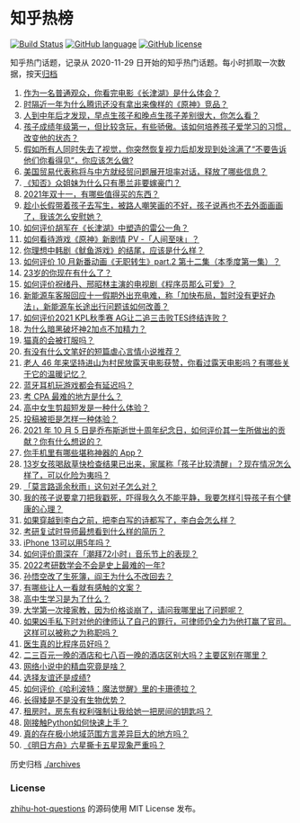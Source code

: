 # 知乎热榜
[![Build Status](https://github.com/ToWeLong/zhihu-hot-questions/workflows/CI/badge.svg)](https://github.com/ToWeLong/zhihu-hot-questions/actions)
[![GitHub language](https://img.shields.io/badge/language-golang-orange.svg)](https://golang.org/)
[![GitHub license](https://img.shields.io/github/license/ToWeLong/zhihu-hot-questions)](https://github.com/ToWeLong/zhihu-hot-questions/blob/main/LICENSE)

知乎热门话题，记录从 2020-11-29 日开始的知乎热门话题。每小时抓取一次数据，按天[归档](./archives)

<!-- BEGIN -->

1. [作为一名普通观众，你看完电影《长津湖》是什么体会？](https://www.zhihu.com/question/490336626)
1. [时隔近一年为什么腾讯还没有拿出来像样的《原神》竞品？](https://www.zhihu.com/question/473981288)
1. [人到中年后才发现，早点生孩子和晚点生孩子差别很大，你怎么看？](https://www.zhihu.com/question/487446731)
1. [孩子成绩年级第一，但比较贪玩，有些骄傲。该如何培养孩子爱学习的习惯，改变他的状态？](https://www.zhihu.com/question/479927158)
1. [假如所有人同时失去了视觉，你突然恢复视力后却发现到处涂满了“不要告诉他们你看得见”，你应该怎么做?](https://www.zhihu.com/question/455155293)
1. [美国贸易代表称将与中方就经贸问题展开坦率对话，释放了哪些信息？](https://www.zhihu.com/question/490689044)
1. [《知否》众姐妹为什么只有墨兰非要嫁豪门？](https://www.zhihu.com/question/487363198)
1. [2021年双十一，有哪些值得买的东西？](https://www.zhihu.com/question/486435033)
1. [趁小长假带着孩子去写生，被路人嘲笑画的不好，孩子说再也不去外面画画了，我该怎么安慰她？](https://www.zhihu.com/question/489760395)
1. [如何评价胡军在《长津湖》中塑造的雷公一角？](https://www.zhihu.com/question/490123542)
1. [如何看待游戏《原神》新剧情 PV -「人间至味」？](https://www.zhihu.com/question/490296866)
1. [你理想中韩剧《鱿鱼游戏》的结尾，应该是什么样？](https://www.zhihu.com/question/489707481)
1. [如何评价 10 月新番动画《无职转生》part.2 第十二集（本季度第一集）？](https://www.zhihu.com/question/489937981)
1. [23岁的你现在有什么了？](https://www.zhihu.com/question/466947617)
1. [如何评价祝绪丹、邢昭林主演的电视剧《程序员那么可爱》？](https://www.zhihu.com/question/486068728)
1. [新能源车客服回应十一假期外出充电难，称「加快布局，暂时没有更好办法」，新能源车长途出行问题该如何改善？](https://www.zhihu.com/question/490670868)
1. [如何评价2021 KPL秋季赛 AG让二追三击败TES终结连败？](https://www.zhihu.com/question/490640606)
1. [为什么暗黑破坏神2加点不加精力？](https://www.zhihu.com/question/489618670)
1. [猫真的会被打服吗？](https://www.zhihu.com/question/348013324)
1. [有没有什么文笔好的短篇虐心言情小说推荐？](https://www.zhihu.com/question/340995821)
1. [老人 46 年来坚持进山为村民放露天电影获赞，你看过露天电影吗？有哪些关于它的温暖记忆？](https://www.zhihu.com/question/488315294)
1. [蓝牙耳机玩游戏都会有延迟吗？](https://www.zhihu.com/question/329029725)
1. [考 CPA 最难的地方是什么？](https://www.zhihu.com/question/469366208)
1. [高中女生剪超短发是一种什么体验？](https://www.zhihu.com/question/385012580)
1. [投稿被拒是怎样一种体验？](https://www.zhihu.com/question/39890434)
1. [2021 年 10 月 5 日是乔布斯逝世十周年纪念日，如何评价其一生所做出的贡献？你有什么想说的？](https://www.zhihu.com/question/490660045)
1. [你手机里有哪些堪称神器的 App？](https://www.zhihu.com/question/52060765)
1. [13岁女孩喝敌草快检查结果已出来，家属称「孩子比较清醒」？现在情况怎么样了，可以化险为夷吗？](https://www.zhihu.com/question/490413635)
1. [「莫言路遥余秋雨」这句对子怎么对？](https://www.zhihu.com/question/359189927)
1. [我的孩子说要拿刀把我戳死，吓得我久久不能平静，我要怎样引导孩子有个健康的心理？](https://www.zhihu.com/question/481836166)
1. [如果穿越到李白之前，把李白写的诗都写了，李白会怎么样？](https://www.zhihu.com/question/362535601)
1. [考研复试时导师最想看到什么样的简历？](https://www.zhihu.com/question/483691057)
1. [iPhone 13可以用5年吗？](https://www.zhihu.com/question/485003417)
1. [如何评价周深在「潮拜72小时」音乐节上的表现？](https://www.zhihu.com/question/490641319)
1. [2022考研数学会不会是史上最难的一年?](https://www.zhihu.com/question/447021444)
1. [孙悟空改了生死簿，阎王为什么不改回去？](https://www.zhihu.com/question/444695125)
1. [有哪些让人一看就有感触的文案？](https://www.zhihu.com/question/485275453)
1. [高中生学习是为了什么？](https://www.zhihu.com/question/490237018)
1. [大学第一次接家教，因为价格谈崩了，请问我哪里出了问题呢？](https://www.zhihu.com/question/481129142)
1. [如果凶手私下时对他的律师认了自己的罪行，可律师仍全力为他打赢了官司。这样可以被称之为称职吗？](https://www.zhihu.com/question/471281291)
1. [医生真的比程序员好吗？](https://www.zhihu.com/question/483390920)
1. [二三百元一晚的酒店和七八百一晚的酒店区别大吗？主要区别在哪里？](https://www.zhihu.com/question/486503426)
1. [网络小说中的精血究竟是啥？](https://www.zhihu.com/question/489208133)
1. [选择友谊还是成绩?](https://www.zhihu.com/question/490497096)
1. [如何评价《哈利波特：魔法觉醒》里的卡珊德拉？](https://www.zhihu.com/question/487479015)
1. [长得矮是不是没有生物优势？](https://www.zhihu.com/question/490081979)
1. [租房时，房东有权利强制让我给她一把房间的钥匙吗？](https://www.zhihu.com/question/462612155)
1. [刚接触Python如何快速上手？](https://www.zhihu.com/question/447367056)
1. [真的存在极小地域范围方言差异巨大的地方吗？](https://www.zhihu.com/question/403131912)
1. [《明日方舟》六星撕卡五星现象严重吗？](https://www.zhihu.com/question/490490971)

<!-- END -->

历史归档 [./archives](./archives)


### License
[zhihu-hot-questions](https://github.com/towelong/zhihu-hot-questions) 的源码使用 MIT License 发布。